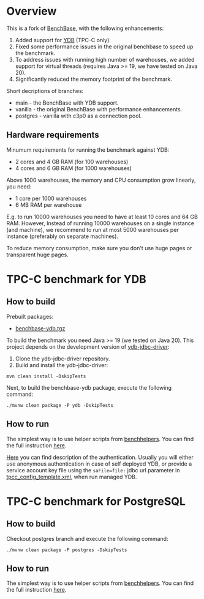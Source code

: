 # Overview

This is a fork of [BenchBase](https://github.com/cmu-db/benchbase), with the following enhancements:
1. Added support for [YDB](https://ydb.tech) (TPC-C only).
2. Fixed some performance issues in the original benchbase to speed up the benchmark.
3. To address issues with running high number of warehouses, we added support for virtual threads (requires Java >= 19, we have tested on Java 20).
4. Significantly reduced the memory footprint of the benchmark.

Short decriptions of branches:
* main - the BenchBase with YDB support.
* vanilla - the original BenchBase with performance enhancements.
* postgres - vanilla with c3p0 as a connection pool.

## Hardware requirements

Minumum requirements for running the benchmark against YDB:
* 2 cores and 4 GB RAM (for 100 warehouses)
* 4 cores and 6 GB RAM (for 1000 warehouses)

Above 1000 warehouses, the memory and CPU consumption grow linearly, you need:
* 1 core per 1000 warehouses
* 6 MB RAM per warehouse

E.g. to run 10000 warehouses you need to have at least 10 cores and 64 GB RAM. However, Instead of running 10000 warehouses on a single instance (and machine), we recommend to run at most 5000 warehouses per instance (preferably on separate machines).

To reduce memory consumption, make sure you don't use huge pages or transparent huge pages.

# TPC-C benchmark for YDB

## How to build

Prebuilt packages:
* [benchbase-ydb.tgz](https://storage.yandexcloud.net/ydb-benchmark-builds/benchbase-ydb.tgz)

To build the benchmark you need Java >= 19 (we tested on Java 20). This project depends on the development version of [ydb-jdbc-driver](https://github.com/ydb-platform/ydb-jdbc-driver):
1. Clone the ydb-jdbc-driver repository.
2. Build and install the ydb-jdbc-driver:
```
mvn clean install -DskipTests
```

Next, to build the benchbase-ydb package, execute the following command:
```
./mvnw clean package -P ydb -DskipTests
```

## How to run

The simplest way is to use helper scripts from [benchhelpers](https://github.com/ydb-platform/benchhelpers/tpcc/ydb). You can find the full instruction [here](https://github.com/ydb-platform/benchhelpers/blob/main/tpcc/ydb/README.md).

[Here](https://github.com/ydb-platform/ydb-jdbc-driver/#authentication-modes) you can find description of the authentication. Usually you will either use anonymous authentication in case of self deployed YDB, or provide a service account key file using the `saFile=file:` jdbc url parameter in [tpcc_config_template.xml](https://github.com/ydb-platform/benchhelpers/blob/108cb4ca3efc89dee7866b4bb8fca1a59ad265a8/tpcc/ydb/tpcc_config_template.xml#L7), when run managed YDB.

# TPC-C benchmark for PostgreSQL

## How to build

Checkout postgres branch and execute the following command:
```
./mvnw clean package -P postgres -DskipTests
```

## How to run

The simplest way is to use helper scripts from [benchhelpers](https://github.com/ydb-platform/benchhelpers/tpcc/postgres). You can find the full instruction [here](https://github.com/ydb-platform/benchhelpers/blob/main/tpcc/postgres/README.md).